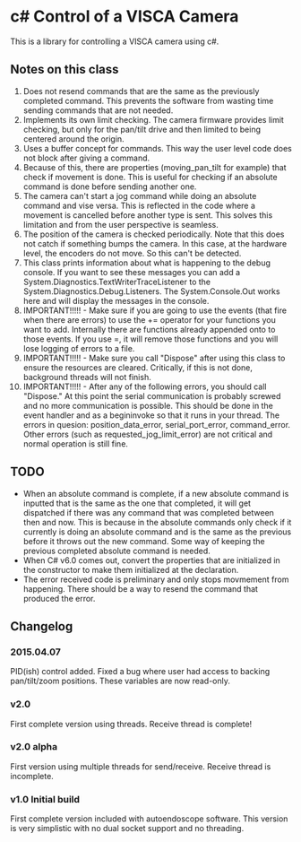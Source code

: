 # c# Control of a VISCA Camera
This is a library for controlling a VISCA camera using c#.

## Notes on this class
1. Does not resend commands that are the same as the previously completed command.  This prevents the software from wasting time sending commands that are not needed.
2. Implements its own limit checking.  The camera firmware provides limit checking, but only for the pan/tilt drive and then limited to being centered around the origin.
3. Uses a buffer concept for commands.  This way the user level code does not block after giving a command.
4. Because of this, there are properties (moving_pan_tilt for example) that check if movement is done.  This is useful for checking if an absolute command is done before sending another one.
5. The camera can't start a jog command while doing an absolute command and vise versa.  This is reflected in the code where a movement is cancelled before another type is sent.  This solves this limitation and from the user perspective is seamless.
6. The position of the camera is checked periodically.  Note that this does not catch if something bumps the camera.  In this case, at the hardware level, the encoders do not move.  So this can't be detected.
7. This class prints information about what is happening to the debug console.  If you want to see these messages you can add a System.Diagnostics.TextWriterTraceListener to the System.Diagnostics.Debug.Listeners.  The System.Console.Out works here and will display the messages in the console.
8. IMPORTANT!!!!! - Make sure if you are going to use the events (that fire when there are errors) to use the += operator for your functions you want to add.  Internally there are functions already appended onto to those events.  If you use =, it will remove those functions and you will lose logging of errors to a file.
9. IMPORTANT!!!!! - Make sure you call "Dispose" after using this class to ensure the resources are cleared.  Critically, if this is not done, background threads will not finish.
10. IMPORTANT!!!!! - After any of the following errors, you should call "Dispose."  At this point the serial communication is probably screwed and no more communication is possible.  This should be done in the event handler and as a begininvoke so that it runs in your thread.  The errors in quesion: position_data_error, serial_port_error, command_error.  Other errors (such as requested_jog_limit_error) are not critical and normal operation is still fine.

## TODO
* When an absolute command is complete, if a new absolute command is inputted that is the same as the one that completed, it will get dispatched if there was any command that was completed between then and now.  This is because in the absolute commands only check if it currently is doing an absolute command and is the same as the previous before it throws out the new command.  Some way of keeping the previous completed absolute command is needed.
* When C# v6.0 comes out, convert the properties that are initialized in the constructor to make them initialized at the declaration.
* The error received code is preliminary and only stops movmement from happening.  There should be a way to resend the command that produced the error.

## Changelog
### 2015.04.07
PID(ish) control added.
Fixed a bug where user had access to backing pan/tilt/zoom positions.  These variables are now read-only.

### v2.0
First complete version using threads.  Receive thread is complete!

### v2.0 alpha
First version using multiple threads for send/receive.  Receive thread is incomplete.

### v1.0 Initial build
First complete version included with autoendoscope software.  This version is very simplistic with no dual socket support and no threading.
